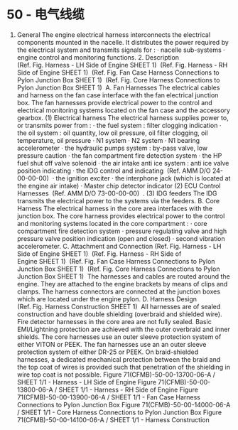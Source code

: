 # 50 - 电气线缆

1. General The engine electrical harness interconnects the electrical components mounted in the nacelle. It distributes the power required by the electrical system and transmits signals for : · nacelle sub-systems · engine control and monitoring functions. 2. Description (Ref. Fig. Harness - LH Side of Engine SHEET 1)  (Ref. Fig. Harness - RH Side of Engine SHEET 1)  (Ref. Fig. Fan Case Harness Connections to Pylon Junction Box SHEET 1)  (Ref. Fig. Core Harness Connections to Pylon Junction Box SHEET 1)  A. Fan Harnesses The electrical cables and harness on the fan case interface with the fan electrical junction box. The fan harnesses provide electrical power to the control and electrical monitoring systems located on the fan case and the accessory gearbox. (1) Electrical harness The electrical harness supplies power to, or transmits power from : · the fuel system : filter clogging indication · the oil system : oil quantity, low oil pressure, oil filter clogging, oil temperature, oil pressure · N1 system · N2 system · N1 bearing accelerometer · the hydraulic pumps system : by-pass valve, low pressure caution · the fan compartment fire detection system · the HP fuel shut off valve solenoid · the air intake anti ice system : anti ice valve position indicating · the IDG control and indicating   (Ref. AMM D/O 24-00-00-00)  · the ignition exciter · the interphone jack (which is located at the engine air intake) · Master chip detector indicator (2) ECU Control Harnesses   (Ref. AMM D/O 73-00-00-00)  . (3) IDG feeders The IDG transmits the electrical power to the systems via the feeders. B. Core Harness The electrical harness in the core area interfaces with the junction box. The core harness provides electrical power to the control and monitoring systems located in the core compartment : · core compartment fire detection system · pressure regulating valve and high pressure valve position indication (open and closed) · second vibration accelerometer. C. Attachment and Connection (Ref. Fig. Harness - LH Side of Engine SHEET 1)  (Ref. Fig. Harness - RH Side of Engine SHEET 1)  (Ref. Fig. Fan Case Harness Connections to Pylon Junction Box SHEET 1)  (Ref. Fig. Core Harness Connections to Pylon Junction Box SHEET 1)  The harnesses and cables are routed around the engine. They are attached to the engine brackets by means of clips and clamps. The harness connectors are connected at the junction boxes which are located under the engine pylon. D. Harness Design (Ref. Fig. Harness Construction SHEET 1)  All harnesses are of sealed construction and have double shielding (overbraid and shielded wire). Fire detector harnesses in the core area are not fully sealed. Basic EMI/Lightning protection are achieved with the outer overbraid and inner shields. The core harnesses use an outer sleeve protection system of either VITON or PEEK. The fan harnesses use an an outer sleeve protection system of either DR-25 or PEEK. On braid-shielded harnesses, a dedicated mechanical protection between the braid and the top coat of wires is provided such that penetration of the shielding in wire top coat is not possible. Figure 71(CFMB)-50-00-13700-06-A / SHEET 1/1 - Harness - LH Side of Engine Figure 71(CFMB)-50-00-13800-06-A / SHEET 1/1 - Harness - RH Side of Engine Figure 71(CFMB)-50-00-13900-06-A / SHEET 1/1 - Fan Case Harness Connections to Pylon Junction Box Figure 71(CFMB)-50-00-14000-06-A / SHEET 1/1 - Core Harness Connections to Pylon Junction Box Figure 71(CFMB)-50-00-14100-06-A / SHEET 1/1 - Harness Construction